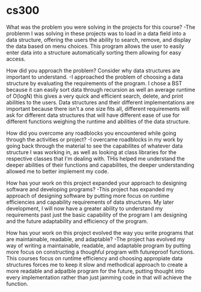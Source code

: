 # cs300

What was the problem you were solving in the projects for this course?
  -The problenm I was solving in these projects was to load in a data field into a data structure, offering the users the ability to search, remove, and display the data based on menu choices. This program allows the user to easily enter data into a structure
  automatically sorting them allowing for easy access.

How did you approach the problem? Consider why data structures are important to understand.
  -I approached the problem of choosing a data structure by evaluating the requirements of the program. I chose a BST because it can easily sort data through recursion as well an average runtime of O(logN) this gives a very quick and efficient search, delete, and
  print abilities to the users. Data structures and their different implementations are important because there isn't a one size fits all, different requirements will ask for different data structures that will have different ease of use for different functions 
  weighing the runtime and abilities of the data structure.

How did you overcome any roadblocks you encountered while going through the activities or project?
  -I overcame roadblocks in my work by going back through the material to see the capabilites of whatever data structure I was working in, as well as looking at class libraries for the respective classes that I'm dealing with. THis helped me understand the deeper
  abilities of their functions and capabilites, the deeper understanding allowed me to better implement my code.

How has your work on this project expanded your approach to designing software and developing programs?
  -This project has expanded my approach of designing software by putting more focus on runtime efficiencies and capability requirements of data structures. My later development, I will now have a greater ability to understand my requirements past just the basic 
  capability of the program I am designing and the future adaptability and efficiency of the program.

How has your work on this project evolved the way you write programs that are maintainable, readable, and adaptable?
  -The project has evolved my way of writing a maintainable, readable, and adaptable program by putting more focus on constructing a thoughful program with futureproof functions. This courses focus on runtime efficiency and choosing appropiate data structures forces
  me to keep it slow and methodical approach to create a more readable and adpatble program for the future, putting thought into every implementation rather than just jamming code in that will achieve the function.
